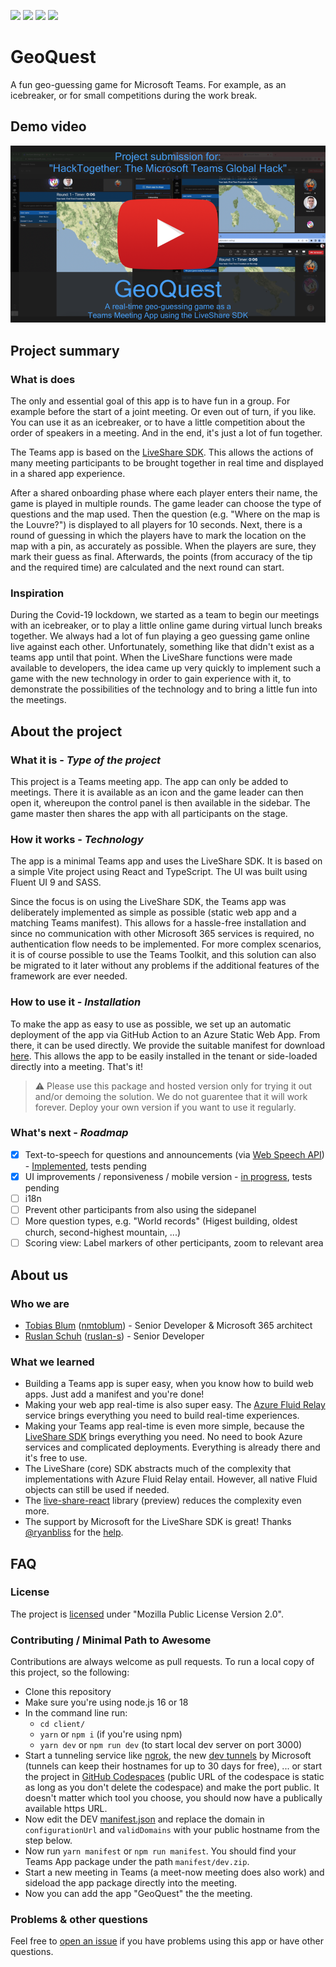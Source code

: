 ![](https://img.shields.io/github/actions/workflow/status/nmtoblum/live-share-geoquest/azure-static-web-apps-brave-rock-018c9b503.yml) [![](https://img.shields.io/github/downloads/nmtoblum/live-share-geoquest/total)](https://github.com/nmtoblum/live-share-geoquest/releases/download/latest/production.zip) ![](https://img.shields.io/github/issues/nmtoblum/live-share-geoquest) ![](https://img.shields.io/github/license/nmtoblum/live-share-geoquest)

# GeoQuest


A fun geo-guessing game for Microsoft Teams. For example, as an icebreaker, or for small competitions during the work break.

## Demo video
[![](docs/assets/thumbnail.png)](https://youtu.be/6xYLe0WE0cs)

##  Project summary

### What is does
The only and essential goal of this app is to have fun in a group. For example before the start of a joint meeting. Or even out of turn, if you like.
You can use it as an icebreaker, or to have a little competition about the order of speakers in a meeting. And in the end, it's just a lot of fun together.

The Teams app is based on the [LiveShare SDK](https://learn.microsoft.com/en-us/microsoftteams/platform/apps-in-teams-meetings/teams-live-share-overview?). This allows the actions of many meeting participants to be brought together in real time and displayed in a shared app experience.

After a shared onboarding phase where each player enters their name, the game is played in multiple rounds. The game leader can choose the type of questions and the map used. Then the question (e.g. "Where on the map is the Louvre?") is displayed to all players for 10 seconds. Next, there is a round of guessing in which the players have to mark the location on the map with a pin, as accurately as possible. When the players are sure, they mark their guess as final. Afterwards, the points (from accuracy of the tip and the required time) are calculated and the next round can start.

### Inspiration
During the Covid-19 lockdown, we started as a team to begin our meetings with an icebreaker, or to play a little online game during virtual lunch breaks together. We always had a lot of fun playing a geo guessing game online live against each other. Unfortunately, something like that didn't exist as a teams app until that point.
When the LiveShare functions were made available to developers, the idea came up very quickly to implement such a game with the new technology in order to gain experience with it, to demonstrate the possibilities of the technology and to bring a little fun into the meetings.

## About the project

### What it is - _Type of the project_
This project is a Teams meeting app. The app can only be added to meetings. There it is available as an icon and the game leader can then open it, whereupon the control panel is then available in the sidebar. The game master then shares the app with all participants on the stage.

### How it works - _Technology_
The app is a minimal Teams app and uses the LiveShare SDK. It is based on a simple Vite project using React and TypeScript. The UI was built using Fluent UI 9 and SASS.

Since the focus is on using the LiveShare SDK, the Teams app was deliberately implemented as simple as possible (static web app and a matching Teams manifest). This allows for a hassle-free installation and since no communication with other Microsoft 365 services is required, no authentication flow needs to be implemented.
For more complex scenarios, it is of course possible to use the Teams Toolkit, and this solution can also be migrated to it later without any problems if the additional features of the framework are ever needed.

### How to use it - _Installation_
To make the app as easy to use as possible, we set up an automatic deployment of the app via GitHub Action to an Azure Static Web App. From there, it can be used directly. We provide the suitable manifest for download [here](https://github.com/nmtoblum/live-share-geoquest/releases/download/latest/production.zip). This allows the app to be easily installed in the tenant or side-loaded directly into a meeting. That's it!
> :warning: Please use this package and hosted version only for trying it out and/or demoing the solution. We do not guarentee that it will work forever. Deploy your own version if you want to use it regularly.

### What's next - _Roadmap_
- [x] Text-to-speech for questions and announcements (via [Web Speech API](https://developer.mozilla.org/en-US/docs/Web/API/Web_Speech_API)) - [Implemented](https://github.com/nmtoblum/live-share-geoquest/tree/improvments/tts), tests pending
- [x] UI improvements / reponsiveness / mobile version - [in progress](https://github.com/nmtoblum/live-share-geoquest/tree/improvements/better_visibility), tests pending
- [ ] i18n
- [ ] Prevent other participants from also using the sidepanel
- [ ] More question types, e.g. "World records" (Higest building, oldest church, second-highest mountain, ...)
- [ ] Scoring view: Label markers of other perticipants, zoom to relevant area

## About us

### Who we are
- [Tobias Blum](https://linkedin.com/in/tobiasblum) ([nmtoblum](https://github.com/nmtoblum)) - Senior Developer & Microsoft 365 architect
- [Ruslan Schuh](https://linkedin.com/in/ruslan-schuh) ([ruslan-s](https://github.com/ruslan-s)) - Senior Developer

### What we learned
- Building a Teams app is super easy, when you know how to build web apps. Just add a manifest and you're done!
- Making your web app real-time is also super easy. The [Azure Fluid Relay](https://azure.microsoft.com/products/fluid-relay) service brings everything you need to build real-time experiences.
- Making your Teams app real-time is even more simple, because the [LiveShare SDK](https://github.com/microsoft/live-share-sdk) brings everything you need. No need to book Azure services and complicated deployments. Everything is already there and it's free to use.
- The LiveShare (core) SDK abstracts much of the complexity that implementations with Azure Fluid Relay entail. However, all native Fluid objects can still be used if needed.
- The [live-share-react](https://github.com/microsoft/live-share-sdk/tree/main/packages/live-share-react) library (preview)  reduces the complexity even more.
- The support by Microsoft for the LiveShare SDK is great! Thanks [@ryanbliss](https://github.com/ryanbliss) for the [help](https://github.com/microsoft/live-share-sdk/issues/574).

## FAQ

### License
The project is [licensed](LICENSE) under "Mozilla Public License Version 2.0".

### Contributing / Minimal Path to Awesome
Contributions are always welcome as pull requests. To run a local copy of this project, so the following:

- Clone this repository
- Make sure you're using node.js 16 or 18
- In the command line run:
	- `cd client/`
	- `yarn` or `npm i` (if you're using npm)
	- `yarn dev` or `npm run dev` (to start local dev server on port 3000)
- Start a tunneling service like [ngrok](https://ngrok.com/), the new [dev tunnels](https://learn.microsoft.com/en-us/azure/developer/dev-tunnels/cli-commands) by Microsoft (tunnels can keep their hostnames for up to 30 days for free), ... or start the project in [GitHub Codespaces](https://github.com/features/codespaces) (public URL of the codespace is static as long as you don't delete the codespace) and make the port public. It doesn't matter which tool you choose, you should now have a publically available https URL.
- Now edit the DEV [manifest.json](manifest/DEV/manifest.json) and replace the domain in `configurationUrl` and `validDomains` with your public hostname from the step below.
- Now run `yarn manifest` or `npm run manifest`. You should find your Teams App package under the path `manifest/dev.zip`.
- Start a new meeting in Teams (a meet-now meeting does also work) and sideload the app package directly into the meeting.
- Now you can add the app "GeoQuest" the the meeting.

### Problems & other questions
Feel free to [open an issue](https://github.com/nmtoblum/live-share-geoquest/issues/new) if you have problems using this app or have other questions.
